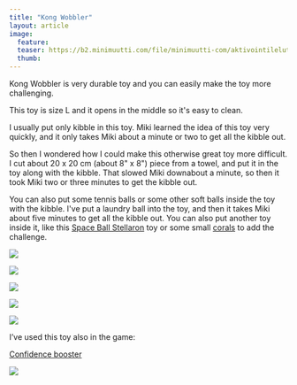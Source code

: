 ```yaml
---
title: "Kong Wobbler"
layout: article
image:
  feature:
  teaser: https://b2.minimuutti.com/file/minimuutti-com/aktivointilelut/kongit/DSC12971-245px.jpg
  thumb:
---
```


Kong Wobbler is very durable toy and you can easily make the toy more challenging.

This toy is size L and it opens in the middle so it's easy to clean.

I usually put only kibble in this toy. Miki learned the idea of this toy very quickly, and it only takes Miki about a minute or two to get all the kibble out.

So then I wondered how I could make this otherwise great toy more difficult. I cut about 20 x 20 cm (about 8" x 8") piece from a towel, and put it in the toy along with the kibble. That slowed Miki downabout a minute, so then it took Miki two or three minutes to get the kibble out.

You can also put some tennis balls or some other soft balls inside the toy with the kibble. I've put a laundry ball into the toy, and then it takes Miki about five minutes to get all the kibble out. You can also put another toy inside it, like this [Space Ball Stellaron](/en/treat-dispensers/space-ball-stellaron/) toy or some small [corals](/en/brain-games/corals/) to add the challenge.

[![](https://b2.minimuutti.com/file/minimuutti-com/aktivointilelut/kongit/DSC12846_2-800px.jpg)](https://dl.dropboxusercontent.com/sh/ea1wtnz7z734o12/AABMwR0FbwtSutSjC1GCUBKga/aktivointilelut/kongit/DSC12846_2.jpg)

[![](https://b2.minimuutti.com/file/minimuutti-com/aktivointilelut/kongit/DSC12971_2-800px.jpg)](https://dl.dropboxusercontent.com/sh/ea1wtnz7z734o12/AAASXZ8I472p_GdZYPwcAVlBa/aktivointilelut/kongit/DSC12971_2.jpg)

[![](https://b2.minimuutti.com/file/minimuutti-com/aktivointilelut/kongit/DSC57921-800px.jpg)](https://dl.dropboxusercontent.com/sh/ea1wtnz7z734o12/AABWzOtLflO4PwsHr64rEbdYa/aktivointilelut/kongit/DSC57921.jpg)

[![](https://b2.minimuutti.com/file/minimuutti-com/aktivointilelut/kongit/DS41310-800px.jpg)](https://dl.dropboxusercontent.com/sh/ea1wtnz7z734o12/AAAxK7-0bJyTMWkcpKDb0Y4ca/aktivointilelut/kongit/DS41310.jpg)

[![](https://b2.minimuutti.com/file/minimuutti-com/aktivointilelut/kongit/DS60245-800px.jpg)](https://dl.dropboxusercontent.com/sh/ea1wtnz7z734o12/AADSgw44CC56wwzBChRENYLLa/aktivointilelut/kongit/DS60245.jpg)

I’ve used this toy also in the game:

[Confidence booster](/en/brain-games/confidence-booster/)

[![](https://b2.minimuutti.com/file/minimuutti-com/aktivointi/itsevarmuusbuusteri/DS33929-800px.jpg)](/en/brain-games/confidence-booster/)
